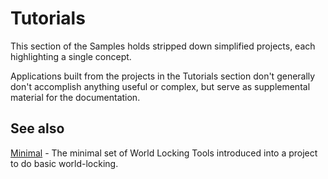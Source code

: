 
# Tutorials

This section of the Samples holds stripped down simplified projects, each highlighting a single concept.

Applications built from the projects in the Tutorials section don't generally don't accomplish anything useful or complex, but serve as supplemental material for the documentation.

## See also

[Minimal](01_Minimal/01_Minimal.md) - The minimal set of World Locking Tools introduced into a project to do basic world-locking.